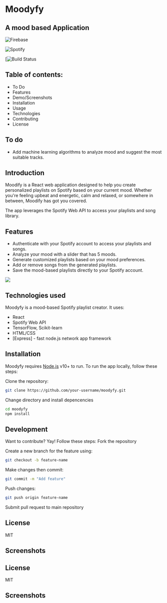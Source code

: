 # Moodyfy
## A mood based Application

![Firebase](https://img.shields.io/badge/Firebase-039BE5?style=for-the-badge&logo=Firebase&logoColor=white)

![Spotify](https://img.shields.io/badge/Spotify-1ED760?style=for-the-badge&logo=spotify&logoColor=white)

[![Build Status]()


## Table of contents:
- To Do
- Features
- Demo/Screenshots
- Installation
- Usage
- Technologies
- Contributing
- License

## To do 
- Add machine learning algorithms to analyze mood and suggest the most suitable tracks.

## Introduction
Moodify is a React web application designed to help you create personalized playlists on Spotify based on your current mood. Whether you're feeling upbeat and energetic, calm and relaxed, or somewhere in between, Moodify has got you covered.

The app leverages the Spotify Web API to access your playlists and song library.

## Features
- Authenticate with your Spotify account to access your playlists and songs.
- Analyze your mood with a slider that has 5 moods.
- Generate customized playlists based on your mood preferences.
- Add or remove songs from the generated playlists.
- Save the mood-based playlists directly to your Spotify account.

![](gif) 
## Technologies used

Moodyfy is a mood-based Spotify playlist creator. It uses:

- React
- Spotify Web API
- TensorFlow, Scikit-learn
- HTML/CSS
- [Express] - fast node.js network app framework 



## Installation

Moodyfy requires [Node.js](https://nodejs.org/) v10+ to run. To run the app locally, follow these steps:


Clone the repository:
```sh
git clone https://github.com/your-username/moodyfy.git
```

Change directory and install depencencies

```sh
cd moodyfy
npm install
```


## Development

Want to contribute? Yay! Follow these steps:
Fork the repository

Create a new branch for the feature using:
```sh
git checkout -b feature-name
```

Make changes then commit:

```sh
git commit -m "Add feature"
```

Push changes:

```sh
git push origin feature-name
```

Submit pull request to main repository


## License

MIT
## Screenshots

## License

MIT
## Screenshots